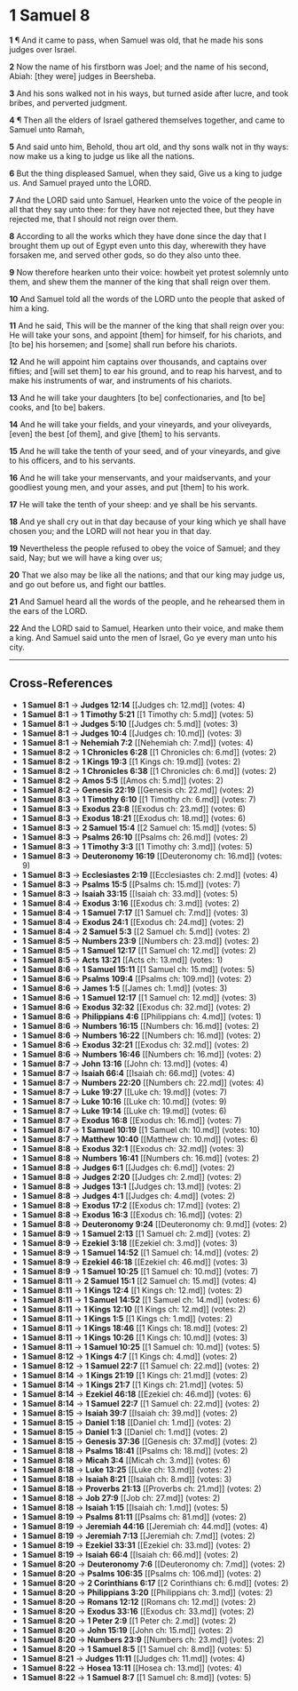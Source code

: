 # 1 Samuel 8

**1** ¶ And it came to pass, when Samuel was old, that he made his sons judges over Israel.

**2** Now the name of his firstborn was Joel; and the name of his second, Abiah: [they were] judges in Beersheba.

**3** And his sons walked not in his ways, but turned aside after lucre, and took bribes, and perverted judgment.

**4** ¶ Then all the elders of Israel gathered themselves together, and came to Samuel unto Ramah,

**5** And said unto him, Behold, thou art old, and thy sons walk not in thy ways: now make us a king to judge us like all the nations.

**6** But the thing displeased Samuel, when they said, Give us a king to judge us. And Samuel prayed unto the LORD.

**7** And the LORD said unto Samuel, Hearken unto the voice of the people in all that they say unto thee: for they have not rejected thee, but they have rejected me, that I should not reign over them.

**8** According to all the works which they have done since the day that I brought them up out of Egypt even unto this day, wherewith they have forsaken me, and served other gods, so do they also unto thee.

**9** Now therefore hearken unto their voice: howbeit yet protest solemnly unto them, and shew them the manner of the king that shall reign over them.

**10** And Samuel told all the words of the LORD unto the people that asked of him a king.

**11** And he said, This will be the manner of the king that shall reign over you: He will take your sons, and appoint [them] for himself, for his chariots, and [to be] his horsemen; and [some] shall run before his chariots.

**12** And he will appoint him captains over thousands, and captains over fifties; and [will set them] to ear his ground, and to reap his harvest, and to make his instruments of war, and instruments of his chariots.

**13** And he will take your daughters [to be] confectionaries, and [to be] cooks, and [to be] bakers.

**14** And he will take your fields, and your vineyards, and your oliveyards, [even] the best [of them], and give [them] to his servants.

**15** And he will take the tenth of your seed, and of your vineyards, and give to his officers, and to his servants.

**16** And he will take your menservants, and your maidservants, and your goodliest young men, and your asses, and put [them] to his work.

**17** He will take the tenth of your sheep: and ye shall be his servants.

**18** And ye shall cry out in that day because of your king which ye shall have chosen you; and the LORD will not hear you in that day.

**19** Nevertheless the people refused to obey the voice of Samuel; and they said, Nay; but we will have a king over us;

**20** That we also may be like all the nations; and that our king may judge us, and go out before us, and fight our battles.

**21** And Samuel heard all the words of the people, and he rehearsed them in the ears of the LORD.

**22** And the LORD said to Samuel, Hearken unto their voice, and make them a king. And Samuel said unto the men of Israel, Go ye every man unto his city.

---

## Cross-References

- **1 Samuel 8:1** → **Judges 12:14** [[Judges ch: 12.md]] (votes: 4)
- **1 Samuel 8:1** → **1 Timothy 5:21** [[1 Timothy ch: 5.md]] (votes: 5)
- **1 Samuel 8:1** → **Judges 5:10** [[Judges ch: 5.md]] (votes: 3)
- **1 Samuel 8:1** → **Judges 10:4** [[Judges ch: 10.md]] (votes: 3)
- **1 Samuel 8:1** → **Nehemiah 7:2** [[Nehemiah ch: 7.md]] (votes: 4)
- **1 Samuel 8:2** → **1 Chronicles 6:28** [[1 Chronicles ch: 6.md]] (votes: 2)
- **1 Samuel 8:2** → **1 Kings 19:3** [[1 Kings ch: 19.md]] (votes: 2)
- **1 Samuel 8:2** → **1 Chronicles 6:38** [[1 Chronicles ch: 6.md]] (votes: 2)
- **1 Samuel 8:2** → **Amos 5:5** [[Amos ch: 5.md]] (votes: 2)
- **1 Samuel 8:2** → **Genesis 22:19** [[Genesis ch: 22.md]] (votes: 2)
- **1 Samuel 8:3** → **1 Timothy 6:10** [[1 Timothy ch: 6.md]] (votes: 7)
- **1 Samuel 8:3** → **Exodus 23:8** [[Exodus ch: 23.md]] (votes: 6)
- **1 Samuel 8:3** → **Exodus 18:21** [[Exodus ch: 18.md]] (votes: 6)
- **1 Samuel 8:3** → **2 Samuel 15:4** [[2 Samuel ch: 15.md]] (votes: 5)
- **1 Samuel 8:3** → **Psalms 26:10** [[Psalms ch: 26.md]] (votes: 2)
- **1 Samuel 8:3** → **1 Timothy 3:3** [[1 Timothy ch: 3.md]] (votes: 5)
- **1 Samuel 8:3** → **Deuteronomy 16:19** [[Deuteronomy ch: 16.md]] (votes: 9)
- **1 Samuel 8:3** → **Ecclesiastes 2:19** [[Ecclesiastes ch: 2.md]] (votes: 4)
- **1 Samuel 8:3** → **Psalms 15:5** [[Psalms ch: 15.md]] (votes: 7)
- **1 Samuel 8:3** → **Isaiah 33:15** [[Isaiah ch: 33.md]] (votes: 5)
- **1 Samuel 8:4** → **Exodus 3:16** [[Exodus ch: 3.md]] (votes: 2)
- **1 Samuel 8:4** → **1 Samuel 7:17** [[1 Samuel ch: 7.md]] (votes: 3)
- **1 Samuel 8:4** → **Exodus 24:1** [[Exodus ch: 24.md]] (votes: 2)
- **1 Samuel 8:4** → **2 Samuel 5:3** [[2 Samuel ch: 5.md]] (votes: 2)
- **1 Samuel 8:5** → **Numbers 23:9** [[Numbers ch: 23.md]] (votes: 2)
- **1 Samuel 8:5** → **1 Samuel 12:17** [[1 Samuel ch: 12.md]] (votes: 2)
- **1 Samuel 8:5** → **Acts 13:21** [[Acts ch: 13.md]] (votes: 1)
- **1 Samuel 8:6** → **1 Samuel 15:11** [[1 Samuel ch: 15.md]] (votes: 5)
- **1 Samuel 8:6** → **Psalms 109:4** [[Psalms ch: 109.md]] (votes: 2)
- **1 Samuel 8:6** → **James 1:5** [[James ch: 1.md]] (votes: 3)
- **1 Samuel 8:6** → **1 Samuel 12:17** [[1 Samuel ch: 12.md]] (votes: 3)
- **1 Samuel 8:6** → **Exodus 32:32** [[Exodus ch: 32.md]] (votes: 2)
- **1 Samuel 8:6** → **Philippians 4:6** [[Philippians ch: 4.md]] (votes: 1)
- **1 Samuel 8:6** → **Numbers 16:15** [[Numbers ch: 16.md]] (votes: 2)
- **1 Samuel 8:6** → **Numbers 16:22** [[Numbers ch: 16.md]] (votes: 2)
- **1 Samuel 8:6** → **Exodus 32:21** [[Exodus ch: 32.md]] (votes: 2)
- **1 Samuel 8:6** → **Numbers 16:46** [[Numbers ch: 16.md]] (votes: 2)
- **1 Samuel 8:7** → **John 13:16** [[John ch: 13.md]] (votes: 4)
- **1 Samuel 8:7** → **Isaiah 66:4** [[Isaiah ch: 66.md]] (votes: 4)
- **1 Samuel 8:7** → **Numbers 22:20** [[Numbers ch: 22.md]] (votes: 4)
- **1 Samuel 8:7** → **Luke 19:27** [[Luke ch: 19.md]] (votes: 7)
- **1 Samuel 8:7** → **Luke 10:16** [[Luke ch: 10.md]] (votes: 9)
- **1 Samuel 8:7** → **Luke 19:14** [[Luke ch: 19.md]] (votes: 6)
- **1 Samuel 8:7** → **Exodus 16:8** [[Exodus ch: 16.md]] (votes: 7)
- **1 Samuel 8:7** → **1 Samuel 10:19** [[1 Samuel ch: 10.md]] (votes: 10)
- **1 Samuel 8:7** → **Matthew 10:40** [[Matthew ch: 10.md]] (votes: 6)
- **1 Samuel 8:8** → **Exodus 32:1** [[Exodus ch: 32.md]] (votes: 3)
- **1 Samuel 8:8** → **Numbers 16:41** [[Numbers ch: 16.md]] (votes: 2)
- **1 Samuel 8:8** → **Judges 6:1** [[Judges ch: 6.md]] (votes: 2)
- **1 Samuel 8:8** → **Judges 2:20** [[Judges ch: 2.md]] (votes: 2)
- **1 Samuel 8:8** → **Judges 13:1** [[Judges ch: 13.md]] (votes: 2)
- **1 Samuel 8:8** → **Judges 4:1** [[Judges ch: 4.md]] (votes: 2)
- **1 Samuel 8:8** → **Exodus 17:2** [[Exodus ch: 17.md]] (votes: 2)
- **1 Samuel 8:8** → **Exodus 16:3** [[Exodus ch: 16.md]] (votes: 2)
- **1 Samuel 8:8** → **Deuteronomy 9:24** [[Deuteronomy ch: 9.md]] (votes: 2)
- **1 Samuel 8:9** → **1 Samuel 2:13** [[1 Samuel ch: 2.md]] (votes: 2)
- **1 Samuel 8:9** → **Ezekiel 3:18** [[Ezekiel ch: 3.md]] (votes: 3)
- **1 Samuel 8:9** → **1 Samuel 14:52** [[1 Samuel ch: 14.md]] (votes: 2)
- **1 Samuel 8:9** → **Ezekiel 46:18** [[Ezekiel ch: 46.md]] (votes: 3)
- **1 Samuel 8:9** → **1 Samuel 10:25** [[1 Samuel ch: 10.md]] (votes: 7)
- **1 Samuel 8:11** → **2 Samuel 15:1** [[2 Samuel ch: 15.md]] (votes: 4)
- **1 Samuel 8:11** → **1 Kings 12:4** [[1 Kings ch: 12.md]] (votes: 2)
- **1 Samuel 8:11** → **1 Samuel 14:52** [[1 Samuel ch: 14.md]] (votes: 6)
- **1 Samuel 8:11** → **1 Kings 12:10** [[1 Kings ch: 12.md]] (votes: 2)
- **1 Samuel 8:11** → **1 Kings 1:5** [[1 Kings ch: 1.md]] (votes: 2)
- **1 Samuel 8:11** → **1 Kings 18:46** [[1 Kings ch: 18.md]] (votes: 2)
- **1 Samuel 8:11** → **1 Kings 10:26** [[1 Kings ch: 10.md]] (votes: 3)
- **1 Samuel 8:11** → **1 Samuel 10:25** [[1 Samuel ch: 10.md]] (votes: 5)
- **1 Samuel 8:12** → **1 Kings 4:7** [[1 Kings ch: 4.md]] (votes: 2)
- **1 Samuel 8:12** → **1 Samuel 22:7** [[1 Samuel ch: 22.md]] (votes: 2)
- **1 Samuel 8:14** → **1 Kings 21:19** [[1 Kings ch: 21.md]] (votes: 2)
- **1 Samuel 8:14** → **1 Kings 21:7** [[1 Kings ch: 21.md]] (votes: 5)
- **1 Samuel 8:14** → **Ezekiel 46:18** [[Ezekiel ch: 46.md]] (votes: 6)
- **1 Samuel 8:14** → **1 Samuel 22:7** [[1 Samuel ch: 22.md]] (votes: 2)
- **1 Samuel 8:15** → **Isaiah 39:7** [[Isaiah ch: 39.md]] (votes: 2)
- **1 Samuel 8:15** → **Daniel 1:18** [[Daniel ch: 1.md]] (votes: 2)
- **1 Samuel 8:15** → **Daniel 1:3** [[Daniel ch: 1.md]] (votes: 2)
- **1 Samuel 8:15** → **Genesis 37:36** [[Genesis ch: 37.md]] (votes: 2)
- **1 Samuel 8:18** → **Psalms 18:41** [[Psalms ch: 18.md]] (votes: 2)
- **1 Samuel 8:18** → **Micah 3:4** [[Micah ch: 3.md]] (votes: 6)
- **1 Samuel 8:18** → **Luke 13:25** [[Luke ch: 13.md]] (votes: 2)
- **1 Samuel 8:18** → **Isaiah 8:21** [[Isaiah ch: 8.md]] (votes: 3)
- **1 Samuel 8:18** → **Proverbs 21:13** [[Proverbs ch: 21.md]] (votes: 2)
- **1 Samuel 8:18** → **Job 27:9** [[Job ch: 27.md]] (votes: 2)
- **1 Samuel 8:18** → **Isaiah 1:15** [[Isaiah ch: 1.md]] (votes: 5)
- **1 Samuel 8:19** → **Psalms 81:11** [[Psalms ch: 81.md]] (votes: 2)
- **1 Samuel 8:19** → **Jeremiah 44:16** [[Jeremiah ch: 44.md]] (votes: 4)
- **1 Samuel 8:19** → **Jeremiah 7:13** [[Jeremiah ch: 7.md]] (votes: 2)
- **1 Samuel 8:19** → **Ezekiel 33:31** [[Ezekiel ch: 33.md]] (votes: 2)
- **1 Samuel 8:19** → **Isaiah 66:4** [[Isaiah ch: 66.md]] (votes: 2)
- **1 Samuel 8:20** → **Deuteronomy 7:6** [[Deuteronomy ch: 7.md]] (votes: 2)
- **1 Samuel 8:20** → **Psalms 106:35** [[Psalms ch: 106.md]] (votes: 2)
- **1 Samuel 8:20** → **2 Corinthians 6:17** [[2 Corinthians ch: 6.md]] (votes: 2)
- **1 Samuel 8:20** → **Philippians 3:20** [[Philippians ch: 3.md]] (votes: 2)
- **1 Samuel 8:20** → **Romans 12:12** [[Romans ch: 12.md]] (votes: 2)
- **1 Samuel 8:20** → **Exodus 33:16** [[Exodus ch: 33.md]] (votes: 2)
- **1 Samuel 8:20** → **1 Peter 2:9** [[1 Peter ch: 2.md]] (votes: 2)
- **1 Samuel 8:20** → **John 15:19** [[John ch: 15.md]] (votes: 2)
- **1 Samuel 8:20** → **Numbers 23:9** [[Numbers ch: 23.md]] (votes: 2)
- **1 Samuel 8:20** → **1 Samuel 8:5** [[1 Samuel ch: 8.md]] (votes: 5)
- **1 Samuel 8:21** → **Judges 11:11** [[Judges ch: 11.md]] (votes: 4)
- **1 Samuel 8:22** → **Hosea 13:11** [[Hosea ch: 13.md]] (votes: 4)
- **1 Samuel 8:22** → **1 Samuel 8:7** [[1 Samuel ch: 8.md]] (votes: 5)

